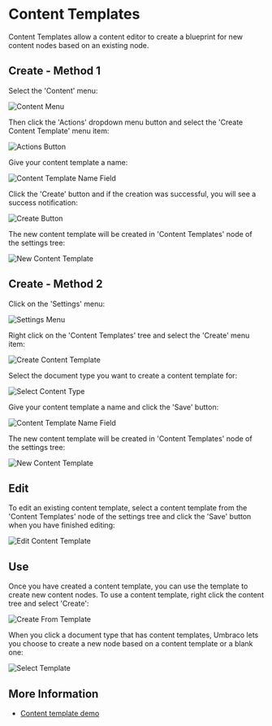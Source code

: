 # Content Templates
Content Templates allow a content editor to create a blueprint for new content nodes based on an existing node.

## Create - Method 1

Select the 'Content' menu: 

![Content Menu](images/01-Content-Menu.png)

Then click the 'Actions' dropdown menu button and select the 'Create Content Template' menu item:

![Actions Button](images/02-Actions-Menu.png)

Give your content template a name:

![Content Template Name Field](images/03-Name-Content-Template.png)

Click the 'Create' button and if the creation was successful, you will see a success notification:

![Create Button](images/04-Save-Content-Template.png)

The new content template will be created in 'Content Templates' node of the settings tree:

![New Content Template](images/05-Find-Content-Template.png)

## Create - Method 2

Click on the 'Settings' menu:

![Settings Menu](images/07-Settings-Menu.png)

Right click on the 'Content Templates' tree and select the 'Create' menu item:

![Create Content Template](images/08-Create-Content-Template.png)

Select the document type you want to create a content template for:

![Select Content Type](images/09-Select-Content-Type.png)

Give your content template a name and click the 'Save' button:

![Content Template Name Field](images/10-Save-Template.png)

The new content template will be created in 'Content Templates' node of the settings tree:

![New Content Template](images/11-Find-Template.png)

## Edit

To edit an existing content template, select a content template from the 'Content Templates' node of the settings tree and click the 'Save' button when you have finished editing:

![Edit Content Template](images/06-Edit-Content-Template.png)

## Use

Once you have created a content template, you can use the template to create new content nodes. To use a content template, right click the content tree and select 'Create':

![Create From Template](images/12-Create-From-Template.png)

When you click a document type that has content templates, Umbraco lets you choose to create a new node based on a content template or a blank one:

![Select Template](images/13-Select-Template.png)

## More Information

* [Content template demo](https://www.youtube.com/watch?v=AEutrBnXZ-Q)
